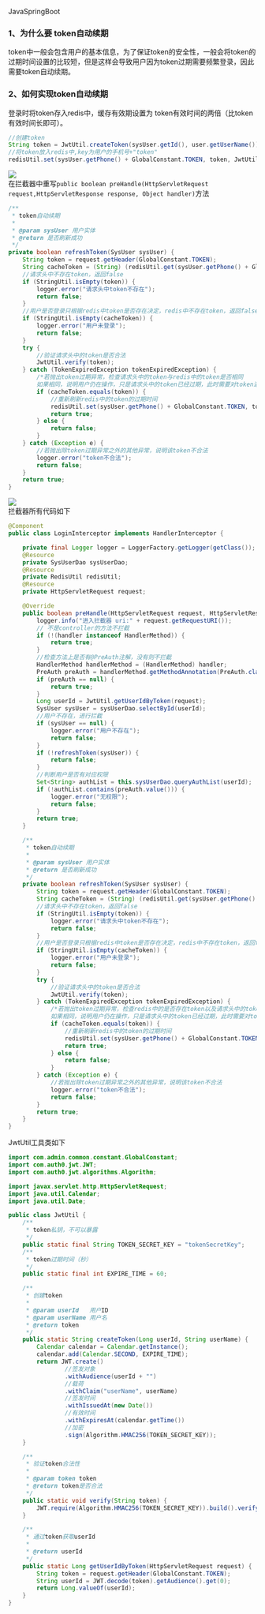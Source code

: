 JavaSpringBoot
<a name="iEdV1"></a>
### 1、为什么要 token自动续期
token中一般会包含用户的基本信息，为了保证token的安全性，一般会将token的过期时间设置的比较短，但是这样会导致用户因为token过期需要频繁登录，因此需要token自动续期。
<a name="Tqb6q"></a>
### 2、如何实现token自动续期
登录时将token存入redis中，缓存有效期设置为 token有效时间的两倍（比token有效时间长即可）。
```java
//创建token
String token = JwtUtil.createToken(sysUser.getId(), user.getUserName());
//将token放入redis中,key为用户的手机号+"token"
redisUtil.set(sysUser.getPhone() + GlobalConstant.TOKEN, token, JwtUtil.EXPIRE_TIME*2);
```
![](https://cdn.nlark.com/yuque/0/2023/png/396745/1673605837471-61b23528-4864-4e57-9ec6-41967f2f3367.png#averageHue=%2320202a&clientId=u8f74bcf7-8fc3-4&from=paste&id=u251cb204&originHeight=654&originWidth=1080&originalType=url&ratio=1&rotation=0&showTitle=false&status=done&style=none&taskId=u617fa243-04ed-4633-93cf-fe306301a9e&title=)<br />在拦截器中重写`public boolean preHandle(HttpServletRequest request,HttpServletResponse response, Object handler)`方法
```java
/**
 * token自动续期
 *
 * @param sysUser 用户实体
 * @return 是否刷新成功
 */
private boolean refreshToken(SysUser sysUser) {
    String token = request.getHeader(GlobalConstant.TOKEN);
    String cacheToken = (String) (redisUtil.get(sysUser.getPhone() + GlobalConstant.TOKEN));
    //请求头中不存在token，返回false
    if (StringUtil.isEmpty(token)) {
        logger.error("请求头中token不存在");
        return false;
    }
    //用户是否登录只根据redis中token是否存在决定，redis中不存在token，返回false
    if (StringUtil.isEmpty(cacheToken)) {
        logger.error("用户未登录");
        return false;
    }
    try {
        //验证请求头中的token是否合法
        JwtUtil.verify(token);
    } catch (TokenExpiredException tokenExpiredException) {
        /*若抛出token过期异常，检查请求头中的token与redis中的token是否相同
        如果相同，说明用户仍在操作，只是请求头中的token已经过期，此时需要对token进行续期*/
        if (cacheToken.equals(token)) {
            //重新刷新redis中的token的过期时间
            redisUtil.set(sysUser.getPhone() + GlobalConstant.TOKEN, token, JwtUtil.EXPIRE_TIME * 2);
            return true;
        } else {
            return false;
        }
    } catch (Exception e) {
        //若抛出除token过期异常之外的其他异常，说明该token不合法
        logger.error("token不合法");
        return false;
    }
    return true;
}
```
![](https://cdn.nlark.com/yuque/0/2023/png/396745/1673605837331-1d41d8ce-a1ff-466e-b899-53115c1bfa4f.png#averageHue=%231f1f29&clientId=u8f74bcf7-8fc3-4&from=paste&id=u627e0507&originHeight=842&originWidth=1080&originalType=url&ratio=1&rotation=0&showTitle=false&status=done&style=none&taskId=u28f3012d-f7cb-402d-b5a0-fc840e38a4e&title=)<br />拦截器所有代码如下
```java
@Component
public class LoginInterceptor implements HandlerInterceptor {

    private final Logger logger = LoggerFactory.getLogger(getClass());
    @Resource
    private SysUserDao sysUserDao;
    @Resource
    private RedisUtil redisUtil;
    @Resource
    private HttpServletRequest request;

    @Override
    public boolean preHandle(HttpServletRequest request, HttpServletResponse response, Object handler) {
        logger.info("进入拦截器 uri:" + request.getRequestURI());
        // 不是controller的方法不拦截
        if (!(handler instanceof HandlerMethod)) {
            return true;
        }
        //检查方法上是否有@PreAuth注解，没有则不拦截
        HandlerMethod handlerMethod = (HandlerMethod) handler;
        PreAuth preAuth = handlerMethod.getMethodAnnotation(PreAuth.class);
        if (preAuth == null) {
            return true;
        }
        Long userId = JwtUtil.getUserIdByToken(request);
        SysUser sysUser = sysUserDao.selectById(userId);
        //用户不存在，进行拦截
        if (sysUser == null) {
            logger.error("用户不存在");
            return false;
        }
        if (!refreshToken(sysUser)) {
            return false;
        }
        //判断用户是否有对应权限
        Set<String> authList = this.sysUserDao.queryAuthList(userId);
        if (!authList.contains(preAuth.value())) {
            logger.error("无权限");
            return false;
        }
        return true;
    }

    /**
     * token自动续期
     *
     * @param sysUser 用户实体
     * @return 是否刷新成功
     */
    private boolean refreshToken(SysUser sysUser) {
        String token = request.getHeader(GlobalConstant.TOKEN);
        String cacheToken = (String) (redisUtil.get(sysUser.getPhone() + GlobalConstant.TOKEN));
        //请求头中不存在token，返回false
        if (StringUtil.isEmpty(token)) {
            logger.error("请求头中token不存在");
            return false;
        }
        //用户是否登录只根据redis中token是否存在决定，redis中不存在token，返回false
        if (StringUtil.isEmpty(cacheToken)) {
            logger.error("用户未登录");
            return false;
        }
        try {
            //验证请求头中的token是否合法
            JwtUtil.verify(token);
        } catch (TokenExpiredException tokenExpiredException) {
            /*若抛出token过期异常，检查redis中的是否存在token以及请求头中的token与redis中的token是否相同
            如果相同，说明用户仍在操作，只是请求头中的token已经过期，此时需要对token进行续期*/
            if (cacheToken.equals(token)) {
                //重新刷新redis中的token的过期时间
                redisUtil.set(sysUser.getPhone() + GlobalConstant.TOKEN, token, JwtUtil.EXPIRE_TIME * 60 * 2);
                return true;
            } else {
                return false;
            }
        } catch (Exception e) {
            //若抛出除token过期异常之外的其他异常，说明该token不合法
            logger.error("token不合法");
            return false;
        }
        return true;
    }
}
```
JwtUtil工具类如下
```java
import com.admin.common.constant.GlobalConstant;
import com.auth0.jwt.JWT;
import com.auth0.jwt.algorithms.Algorithm;

import javax.servlet.http.HttpServletRequest;
import java.util.Calendar;
import java.util.Date;

public class JwtUtil {
    /**
     * token私钥，不可以暴露
     */
    public static final String TOKEN_SECRET_KEY = "tokenSecretKey";
    /**
     * token过期时间（秒）
     */
    public static final int EXPIRE_TIME = 60;

    /**
     * 创建token
     *
     * @param userId   用户ID
     * @param userName 用户名
     * @return token
     */
    public static String createToken(Long userId, String userName) {
        Calendar calendar = Calendar.getInstance();
        calendar.add(Calendar.SECOND, EXPIRE_TIME);
        return JWT.create()
                //签发对象
                .withAudience(userId + "")
                //载荷
                .withClaim("userName", userName)
                //签发时间
                .withIssuedAt(new Date())
                //有效时间
                .withExpiresAt(calendar.getTime())
                //加密
                .sign(Algorithm.HMAC256(TOKEN_SECRET_KEY));
    }

    /**
     * 验证token合法性
     *
     * @param token token
     * @return token是否合法
     */
    public static void verify(String token) {
        JWT.require(Algorithm.HMAC256(TOKEN_SECRET_KEY)).build().verify(token);
    }

  	/**
     * 通过token获取userId
     *
     * @return userId
     */
    public static Long getUserIdByToken(HttpServletRequest request) {
        String token = request.getHeader(GlobalConstant.TOKEN);
        String userId = JWT.decode(token).getAudience().get(0);
        return Long.valueOf(userId);
    }
}
```
